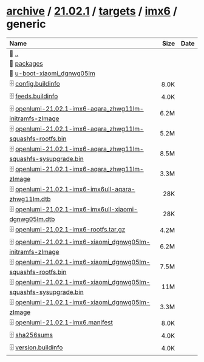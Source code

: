 ---
---

# [archive](/archive/) / [21.02.1](/archive/21.02.1/) / [targets](/archive/21.02.1/targets/) / [imx6](/archive/21.02.1/targets/imx6/) / generic


| Name | Size | Date |
|:---|---:|---|
| 📁 [..](../) | | |
| 📁 [packages](packages) | | |
| 📁 [u-boot-xiaomi_dgnwg05lm](u-boot-xiaomi_dgnwg05lm) | | |
| 🗄️ [config.buildinfo](./config.buildinfo) | 8.0K | |
| 🗄️ [feeds.buildinfo](./feeds.buildinfo) | 4.0K | |
| 🗄️ [openlumi-21.02.1-imx6-aqara_zhwg11lm-initramfs-zImage](./openlumi-21.02.1-imx6-aqara_zhwg11lm-initramfs-zImage) | 6.2M | |
| 🗄️ [openlumi-21.02.1-imx6-aqara_zhwg11lm-squashfs-rootfs.bin](./openlumi-21.02.1-imx6-aqara_zhwg11lm-squashfs-rootfs.bin) | 5.2M | |
| 🗄️ [openlumi-21.02.1-imx6-aqara_zhwg11lm-squashfs-sysupgrade.bin](./openlumi-21.02.1-imx6-aqara_zhwg11lm-squashfs-sysupgrade.bin) | 8.5M | |
| 🗄️ [openlumi-21.02.1-imx6-aqara_zhwg11lm-zImage](./openlumi-21.02.1-imx6-aqara_zhwg11lm-zImage) | 3.3M | |
| 🗄️ [openlumi-21.02.1-imx6-imx6ull-aqara-zhwg11lm.dtb](./openlumi-21.02.1-imx6-imx6ull-aqara-zhwg11lm.dtb) | 28K | |
| 🗄️ [openlumi-21.02.1-imx6-imx6ull-xiaomi-dgnwg05lm.dtb](./openlumi-21.02.1-imx6-imx6ull-xiaomi-dgnwg05lm.dtb) | 28K | |
| 🗄️ [openlumi-21.02.1-imx6-rootfs.tar.gz](./openlumi-21.02.1-imx6-rootfs.tar.gz) | 4.2M | |
| 🗄️ [openlumi-21.02.1-imx6-xiaomi_dgnwg05lm-initramfs-zImage](./openlumi-21.02.1-imx6-xiaomi_dgnwg05lm-initramfs-zImage) | 6.2M | |
| 🗄️ [openlumi-21.02.1-imx6-xiaomi_dgnwg05lm-squashfs-rootfs.bin](./openlumi-21.02.1-imx6-xiaomi_dgnwg05lm-squashfs-rootfs.bin) | 7.5M | |
| 🗄️ [openlumi-21.02.1-imx6-xiaomi_dgnwg05lm-squashfs-sysupgrade.bin](./openlumi-21.02.1-imx6-xiaomi_dgnwg05lm-squashfs-sysupgrade.bin) | 11M | |
| 🗄️ [openlumi-21.02.1-imx6-xiaomi_dgnwg05lm-zImage](./openlumi-21.02.1-imx6-xiaomi_dgnwg05lm-zImage) | 3.3M | |
| 🗄️ [openlumi-21.02.1-imx6.manifest](./openlumi-21.02.1-imx6.manifest) | 8.0K | |
| 🗄️ [sha256sums](./sha256sums) | 4.0K | |
| 🗄️ [version.buildinfo](./version.buildinfo) | 4.0K | |

